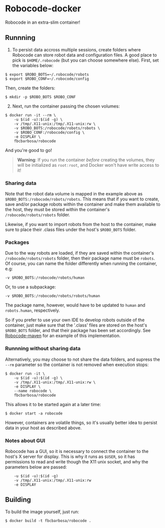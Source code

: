 # Robocode-docker
Robocode in an extra-slim container!

## Runnning

1. To persist data accross multiple sessions, create folders where Robocode can store robot data and configuration files. A good place to pick is `$HOME/.robocode` (but you can choose somewhere else). First, set the variables below:

  ```
  $ export $ROBO_BOTS=~/.robocode/robots 
  $ export $ROBO_CONF=~/.robocode/config
  ```
  
  Then, create the folders:
  
  ```
  $ mkdir -p $ROBO_BOTS $ROBO_CONF
  ```

2. Next, run the container passing the chosen volumes:

  ```
  $ docker run -it --rm \
      -u $(id -u):$(id -g) \
      -v /tmp/.X11-unix:/tmp/.X11-unix:rw \
      -v $ROBO_BOTS:/robocode/robots/robots \
      -v $ROBO_CONF:/robocode/config \
      -e DISPLAY \
      fbcbarbosa/robocode
  ```

And you're good to go!

> **Warning**:
> If you run the container *before* creating the volumes, they will be initialized as `root:root`, and Docker won't have write access to it!

### Sharing data

Note that the robot data volume is mapped in the example above as `$ROBO_BOTS:/robocode/robots/robots`. This means that if you want to create, save and/or package robots within the container and make them available to the host, they must be stored within the container's `/robocode/robots/robots` folder. 

Likewise, if you want to import robots from the host to the container, make sure to place their .class files under the host's `$ROBO_BOTS` folder. 

### Packages

Due to the way robots are loaded, if they are saved within the container's `/robocode/robots/robots` folder, then their package name must be `robots`. Of course, you can name the folder differently when running the container, e.g: 

```
-v $ROBO_BOTS:/robocode/robots/human
```

Or, to use a subpackage:

```
-v $ROBO_BOTS:/robocode/robots/robots/human
```

The package name, however, would have to be updated to `human` and `robots.human`, respectively.

So if you prefer to use your own IDE to develop robots outside of the container, just make sure that the '.class' files are stored on the host's `$ROBO_BOTS` folder, and that their package has been set accordingly. See [Robocode-maven](https://github.com/fbcbarbosa/robocode-maven) for an example of this implementation.

### Runnning without sharing data

Alternatively, you may choose to not share the data folders, and supress the `--rm` parameter so the container is not removed when execution stops: 

```
$ docker run -it \
    -u $(id -u):$(id -g) \
    -v /tmp/.X11-unix:/tmp/.X11-unix:rw \
    -e DISPLAY \
    --name robocode \
    fbcbarbosa/robocode
```

This allows it to be started again at a later time:

```
$ docker start -a robocode
```

However, containers are volatile things, so it's usually better idea to persist data in your host as described above.

### Notes about GUI

Robocode has a GUI, so it is necessary to connect the container to the host's X server for display. This is why it runs as `$USER`, so it has permissions to read and write though the X11 unix socket, and why the parameters below are passed:

```
    -u $(id -u):$(id -g)
    -v /tmp/.X11-unix:/tmp/.X11-unix:rw
    -e DISPLAY
```

## Building

To build the image yourself, just run:

```
$ docker build -t fbcbarbosa/robocode .
```
